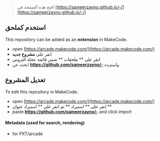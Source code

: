  


> افتح هذه الصفحة في [https://sameerzayno.github.io/-/](https://sameerzayno.github.io/-/)

## استخدم كملحق

This repository can be added as an **extension** in MakeCode.

* open [https://arcade.makecode.com/](https://arcade.makecode.com/)
* انقر على **مشروع جديد**
* انقر على ** ملحقات ** ضمن قائمة عجلة التروس
* ابحث عن **https://github.com/sameerzayno/-** واسترده

## تعديل المشروع

To edit this repository in MakeCode.

* open [https://arcade.makecode.com/](https://arcade.makecode.com/)
* انقر على ** استيراد ** ثم انقر على ** استيراد عنوان **
* paste **https://github.com/sameerzayno/-** and click import

#### Metadata (used for search, rendering)

* for PXT/arcade
<script src="https://makecode.com/gh-pages-embed.js"></script><script>makeCodeRender("{{ site.makecode.home_url }}", "{{ site.github.owner_name }}/{{ site.github.repository_name }}");</script>
